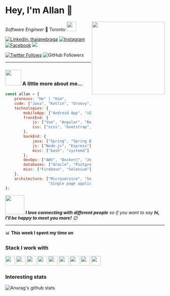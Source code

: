 # Hey, I'm Allan 👋 

<img align='right' src="https://media.giphy.com/media/M9gbBd9nbDrOTu1Mqx/giphy.gif" width="230">

_Software Engineer_ 🍁 Toronto 
<img src="https://media.giphy.com/media/WUlplcMpOCEmTGBtBW/giphy.gif" width="30"> 

[![Linkedin: thaianebraga](https://img.shields.io/badge/-Allan_Im-blue?style=flat&logo=Linkedin&logoColor=white&link=https://www.linkedin.com/in/allanim/)](https://www.linkedin.com/in/allanim/)
[![Instagram](https://img.shields.io/badge/-@allan.im-red?style=flat&logo=instagram&logoColor=white&link=https://www.instagram.com/allan.im/)](https://www.instagram.com/allan.im/)
[![Facebook](https://img.shields.io/badge/-allan.syim-3b5998?style=flat&labelColor=3b5998&logo=facebook&logoColor=white&link=https://www.facebook.com/allan.syim/)](https://www.facebook.com/allan.syim/)
![](https://visitor-badge.glitch.me/badge?page_id=allanim.allanim)

[![Twitter Follows](https://img.shields.io/twitter/follow/allanlogs?label=Follow)](https://twitter.com/allanlogs)
![GitHub Followers](https://img.shields.io/github/followers/allanim?label=Follow&style=social)
<!-- ![Waka Readme](https://github.com/allanim/allanim/workflows/Waka%20Readme/badge.svg) -->

---


### <img src="https://media.giphy.com/media/VgCDAzcKvsR6OM0uWg/giphy.gif" width="50"> A little more about me...  

```javascript
const allan = {
    pronouns: "He" | "Him",
    code: ["Java", "Kotlin", "Groovy", "Swift", "Javascript", "Typescript", "Go"],
    technologies: {
        mobileApp: ["Android App", "iOS App"],
        frontEnd: {
            js: ["Vue", "Angular", "React", "Next.js"],
            css: ["scss", "bootstrap", "bulma", "materialize"]
        },
        backEnd: {
            java: ["Spring", "Spring Boot", "Tomcat"],
            js: ["Node.js", "Express"],
            misc: ["bash", "systemd"]
        },
        devOps: ["AWS", "Docker🐳", "Jenkins", "Travis"],
        databases: ["Oracle", "PostgreSQL", "MySql", "SQLite", "H2DB"],
        misc: ["Firebase", "Selenium"]
    },
    architecture: ["Microservice", "Serverless", "Progressive webapp", 
                   "Single page applications"]
};
```

<img src="https://media.giphy.com/media/LnQjpWaON8nhr21vNW/giphy.gif" width="60"> <em><b>I love connecting with different people</b> so if you want to say <b>hi, I'll be happy to meet you more!</b> 😊</em>

---
📊 **This week I spent my time on**
<!--START_SECTION:waka-->
<!--END_SECTION:waka-->


### Stack I work with
<code><img height="30" src="https://www.vectorlogo.zone/logos/java/java-icon.svg"></code>
<code><img height="30" src="https://www.vectorlogo.zone/logos/javascript/javascript-icon.svg"></code>
<code><img height="30" src="https://www.vectorlogo.zone/logos/typescriptlang/typescriptlang-icon.svg"></code>
<code><img height="30" src="https://www.vectorlogo.zone/logos/kotlinlang/kotlinlang-icon.svg"></code>
<code><img height="30" src="https://www.vectorlogo.zone/logos/groovy-lang/groovy-lang-icon.svg"></code>
<code><img height="30" src="https://www.vectorlogo.zone/logos/swift/swift-icon.svg"></code>
<code><img height="30" src="https://www.vectorlogo.zone/logos/golang/golang-icon.svg"></code>
<code><img height="30" src="https://www.vectorlogo.zone/logos/sass-lang/sass-lang-icon.svg"></code>
<code><img height="30" src="https://www.vectorlogo.zone/logos/w3_html5/w3_html5-icon.svg"></code>


### Interesting stats

![Anurag's github stats](https://github-readme-stats.vercel.app/api?username=allanim&show_icons=true&title_color=fff&icon_color=79ff97&text_color=9f9f9f&bg_color=151515)


